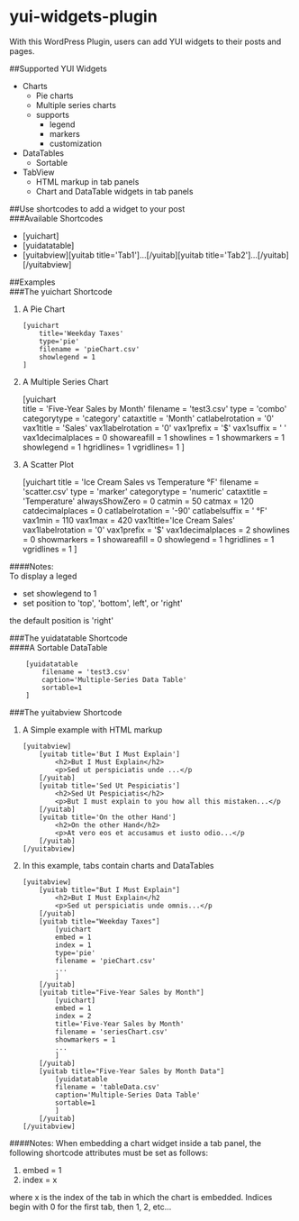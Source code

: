 # yui-widgets-plugin

With this WordPress Plugin, users can add YUI widgets to their posts and pages.

##Supported YUI Widgets  
+  Charts  
   +  Pie charts  
   +  Multiple series charts  
   +  supports    
      +  legend  
      +  markers  
      +  customization  
+  DataTables  
   +  Sortable  
+  TabView  
   +  HTML markup in tab panels  
   +  Chart and DataTable widgets in tab panels  


##Use shortcodes to add a widget to your post  
###Available Shortcodes  
+  [yuichart]  
+  [yuidatatable]  
+  [yuitabview][yuitab title='Tab1']...[/yuitab][yuitab title='Tab2']...[/yuitab][/yuitabview]  

##Examples  
###The yuichart Shortcode  
1.  A Pie Chart  

		[yuichart  
			title='Weekday Taxes'  
			type='pie'  
			filename = 'pieChart.csv'  
			showlegend = 1  
		]  

2.  A Multiple Series Chart  

	 [yuichart  
	   title = 'Five-Year Sales by Month'
	   filename = 'test3.csv'
	   type = 'combo'
	   categorytype = 'category'
	   cataxtitle = 'Month'
	   catlabelrotation = '0'
	   vax1title = 'Sales'
	   vax1labelrotation = '0'
	   vax1prefix = '\$'
	   vax1suffix = '  '
	   vax1decimalplaces = 0
	   showareafill = 1
	   showlines = 1 
	   showmarkers = 1
	   showlegend = 1
	   hgridlines= 1
	   vgridlines= 1
	 ]  

3. A Scatter Plot

    [yuichart
      title = 'Ice Cream Sales vs Temperature °F'
      filename = 'scatter.csv'
      type = 'marker'
      categorytype = 'numeric'
      cataxtitle = 'Temperature'
      alwaysShowZero = 0
      catmin = 50
      catmax = 120
      catdecimalplaces = 0
      catlabelrotation = '-90'
      catlabelsuffix = ' °F'
      vax1min = 110
      vax1max = 420
      vax1title='Ice Cream Sales'
      vax1labelrotation = '0'
      vax1prefix = '\$'
      vax1decimalplaces = 2 
      showlines = 0 
      showmarkers = 1
      showareafill = 0 
      showlegend = 1
      hgridlines = 1
      vgridlines = 1
    ]

####Notes:  
To display a leged  

+  set showlegend to 1  
+  set position to 'top', 'bottom', left', or 'right'  

the default position is 'right'

###The yuidatatable Shortcode  
####A Sortable DataTable  

		[yuidatatable  
			filename = 'test3.csv'  
			caption='Multiple-Series Data Table'  
			sortable=1  
		]  

###The yuitabview Shortcode
1.  A Simple example with HTML markup  

		[yuitabview]  
			[yuitab title='But I Must Explain']  
				<h2>But I Must Explain</h2>
				<p>Sed ut perspiciatis unde ...</p	 
			[/yuitab]  
			[yuitab title='Sed Ut Pespiciatis']  
				<h2>Sed Ut Pespiciatis</h2>
				<p>But I must explain to you how all this mistaken...</p	 
			[/yuitab]  
			[yuitab title='On the other Hand']  
				<h2>On the other Hand</h2>
				<p>At vero eos et accusamus et iusto odio...</p	 
			[/yuitab]  
		[/yuitabview]  

2.  In this example, tabs contain charts and DataTables  

		[yuitabview]  
			[yuitab title="But I Must Explain"]  
				<h2>But I Must Explain</h2	 
				<p>Sed ut perspiciatis unde omnis...</p	 
			[/yuitab]  
			[yuitab title="Weekday Taxes"]   
				[yuichart  
				embed = 1   
				index = 1  
				type='pie'  
				filename = 'pieChart.csv'  
				...  
				]  
			[/yuitab]  
			[yuitab title="Five-Year Sales by Month"]   
				[yuichart]  
				embed = 1   
				index = 2  
				title='Five-Year Sales by Month'  
				filename = 'seriesChart.csv'  
				showmarkers = 1  
				...  
				]  
			[/yuitab]  
			[yuitab title="Five-Year Sales by Month Data"]  
				[yuidatatable  
				filename = 'tableData.csv'  
				caption='Multiple-Series Data Table'  
				sortable=1  
				]  
			[/yuitab]  
		[/yuitabview]  

####Notes:
When embedding a chart widget inside a tab panel, the following shortcode attributes must be set as follows:  

1.  embed = 1  
2.  index = x  

where x is the index of the tab in which the chart is embedded. Indices begin with 0 for the first tab, then 1, 2, etc...
